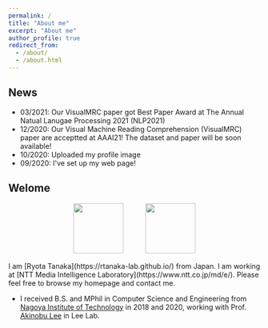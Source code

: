 ```yaml
---
permalink: /
title: "About me"
excerpt: "About me"
author_profile: true
redirect_from: 
  - /about/
  - /about.html
---
```


## News
- 03/2021: Our VisualMRC paper got Best Paper Award at The Annual Natual Lanugae Processing 2021 (NLP2021)
- 12/2020: Our Visual Machine Reading Comprehension (VisualMRC) paper are acceptted at AAAI21! The dataset and paper will be soon available!
- 10/2020: Uploaded my profile image
- 09/2020: I've set up my web page!

## Welome 
<p align="center">
  <img src="https://rtanaka-lab.github.io/images/H5c0n0pl.jpg" width="100" hspace="20"> 
  <img src="https://rtanaka-lab.github.io/images/Nit-logo.gif" width="100" hspace="20">
</p>
I am [Ryota Tanaka](https://rtanaka-lab.github.io/) from Japan. I am working at [NTT Media Intelligence Laboratory](https://www.ntt.co.jp/md/e/). Please feel free to browse my homepage and contact me. 

* I received B.S. and MPhil in Computer Science and Engineering from [Nagoya Institute of Technology](https://www.nitech.ac.jp/eng/) in 2018 and 2020, working with Prof. [Akinobu Lee](https://www.slp.nitech.ac.jp/members/ri/) in Lee Lab.